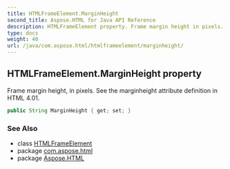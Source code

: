 ```yaml
---
title: HTMLFrameElement.MarginHeight
second_title: Aspose.HTML for Java API Reference
description: HTMLFrameElement property. Frame margin height in pixels. See the marginheight attribute definition in HTML 4.01
type: docs
weight: 40
url: /java/com.aspose.html/htmlframeelement/marginheight/
---
```

## HTMLFrameElement.MarginHeight property

Frame margin height, in pixels. See the marginheight attribute definition in HTML 4.01.

```java
public String MarginHeight { get; set; }
```

### See Also

* class [HTMLFrameElement](../)
* package [com.aspose.html](../../htmlframeelement/)
* package [Aspose.HTML](../../../)
